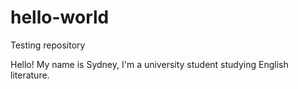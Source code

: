 # hello-world
Testing repository 

Hello! 
My name is Sydney, I'm a university student studying English literature.
